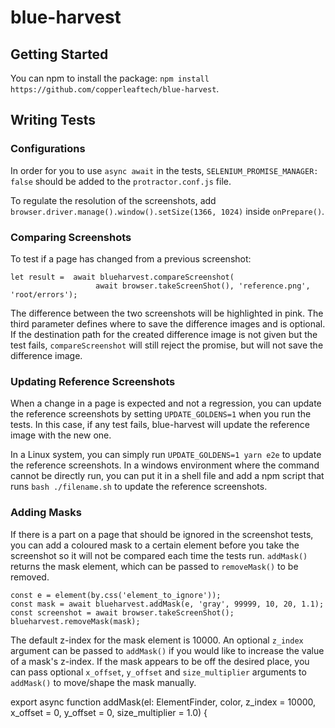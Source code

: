 # blue-harvest

## Getting Started
You can npm to install the package:
`npm install https://github.com/copperleaftech/blue-harvest`.

## Writing Tests
### Configurations
In order for you to use `async await` in the tests, `SELENIUM_PROMISE_MANAGER: false` should be added to the `protractor.conf.js` file.

To regulate the resolution of the screenshots, add 
`browser.driver.manage().window().setSize(1366, 1024)`
 inside `onPrepare()`.
### Comparing Screenshots
To test if a page has changed from a previous screenshot:
```
let result =  await blueharvest.compareScreenshot(
                   await browser.takeScreenShot(), 'reference.png', 'root/errors');
```
The difference between the two screenshots will be highlighted in pink. The third parameter defines where to save the difference images and is optional. If the destination path
for the created difference image is not given but the test fails, `compareScreenshot` will still reject the promise, but will not save the difference image. 

### Updating Reference Screenshots
When a change in a page is expected and not a regression, you can update the reference screenshots by
setting `UPDATE_GOLDENS=1` when you run the tests. In this case, if any test fails,
blue-harvest will update the reference image with the new one. 

In a Linux system, you can simply run `UPDATE_GOLDENS=1 yarn e2e` to update the reference screenshots. 
In a windows environment where the command cannot be directly run, you can put it in a shell file and
add a npm script that runs `bash ./filename.sh` to update the reference screenshots.

### Adding Masks
If there is a part on a page that should be ignored in the screenshot tests, 
you can add a coloured mask to a certain element before you take the screenshot so it will not be compared each time the tests run.
`addMask()` returns the mask element, which can be passed to `removeMask()` to be removed.
```
const e = element(by.css('element_to_ignore'));
const mask = await blueharvest.addMask(e, 'gray', 99999, 10, 20, 1.1);
const screenshot = await browser.takeScreenShot();
blueharvest.removeMask(mask);
```
The default z-index for the mask element is 10000. An optional `z_index` argument can be passed to `addMask()`
 if you would like to increase the value of a mask's z-index. If the mask appears to be off the desired place, 
 you can pass optional `x_offset`, `y_offset` and `size_multiplier` arguments to `addMask()` to move/shape the mask manually. 


export async function addMask(el: ElementFinder, color, z_index = 10000, x_offset = 0, y_offset = 0, size_multiplier = 1.0) {

